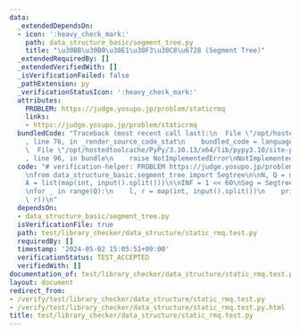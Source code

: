 ```yaml
---
data:
  _extendedDependsOn:
  - icon: ':heavy_check_mark:'
    path: data_structure_basic/segment_tree.py
    title: "\u30BB\u30B0\u30E1\u30F3\u30C8\u6728 (Segment Tree)"
  _extendedRequiredBy: []
  _extendedVerifiedWith: []
  _isVerificationFailed: false
  _pathExtension: py
  _verificationStatusIcon: ':heavy_check_mark:'
  attributes:
    PROBLEM: https://judge.yosupo.jp/problem/staticrmq
    links:
    - https://judge.yosupo.jp/problem/staticrmq
  bundledCode: "Traceback (most recent call last):\n  File \"/opt/hostedtoolcache/PyPy/3.10.13/x64/lib/pypy3.10/site-packages/onlinejudge_verify/documentation/build.py\"\
    , line 76, in _render_source_code_stat\n    bundled_code = language.bundle(\n\
    \  File \"/opt/hostedtoolcache/PyPy/3.10.13/x64/lib/pypy3.10/site-packages/onlinejudge_verify/languages/python.py\"\
    , line 96, in bundle\n    raise NotImplementedError\nNotImplementedError\n"
  code: "# verification-helper: PROBLEM https://judge.yosupo.jp/problem/staticrmq\n\
    \nfrom data_structure_basic.segment_tree import Segtree\n\nN, Q = map(int, input().split())\n\
    A = list(map(int, input().split()))\n\nINF = 1 << 60\nSeg = Segtree(A, min, INF)\n\
    \nfor _ in range(Q):\n    l, r = map(int, input().split())\n    print(Seg.prod(l,\
    \ r))\n"
  dependsOn:
  - data_structure_basic/segment_tree.py
  isVerificationFile: true
  path: test/library_checker/data_structure/static_rmq.test.py
  requiredBy: []
  timestamp: '2024-05-02 15:05:51+09:00'
  verificationStatus: TEST_ACCEPTED
  verifiedWith: []
documentation_of: test/library_checker/data_structure/static_rmq.test.py
layout: document
redirect_from:
- /verify/test/library_checker/data_structure/static_rmq.test.py
- /verify/test/library_checker/data_structure/static_rmq.test.py.html
title: test/library_checker/data_structure/static_rmq.test.py
---
```

